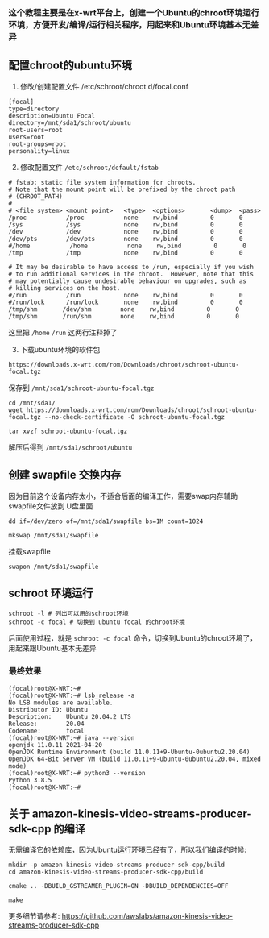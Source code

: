 ### 这个教程主要是在x-wrt平台上，创建一个Ubuntu的chroot环境运行环境，方便开发/编译/运行相关程序，用起来和Ubuntu环境基本无差异


## 配置chroot的ubuntu环境

1. 修改/创建配置文件 /etc/schroot/chroot.d/focal.conf
```
[focal]
type=directory
description=Ubuntu Focal
directory=/mnt/sda1/schroot/ubuntu
root-users=root
users=root
root-groups=root
personality=linux
```

2. 修改配置文件 `/etc/schroot/default/fstab`
```
# fstab: static file system information for chroots.
# Note that the mount point will be prefixed by the chroot path
# (CHROOT_PATH)
#
# <file system> <mount point>   <type>  <options>       <dump>  <pass>
/proc           /proc           none    rw,bind         0       0
/sys            /sys            none    rw,bind         0       0
/dev            /dev            none    rw,bind         0       0
/dev/pts        /dev/pts        none    rw,bind         0       0
#/home           /home           none    rw,bind         0       0
/tmp            /tmp            none    rw,bind         0       0

# It may be desirable to have access to /run, especially if you wish
# to run additional services in the chroot.  However, note that this
# may potentially cause undesirable behaviour on upgrades, such as
# killing services on the host.
#/run           /run            none    rw,bind         0       0
#/run/lock      /run/lock       none    rw,bind         0       0
/tmp/shm       /dev/shm        none    rw,bind         0       0
/tmp/shm       /run/shm        none    rw,bind         0       0
```
这里把 `/home` `/run` 这两行注释掉了

3. 下载ubuntu环境的软件包
```
https://downloads.x-wrt.com/rom/Downloads/chroot/schroot-ubuntu-focal.tgz
```
保存到 `/mnt/sda1/schroot-ubuntu-focal.tgz`
```
cd /mnt/sda1/
wget https://downloads.x-wrt.com/rom/Downloads/chroot/schroot-ubuntu-focal.tgz --no-check-certificate -O schroot-ubuntu-focal.tgz

tar xvzf schroot-ubuntu-focal.tgz
```

解压后得到 `/mnt/sda1/schroot/ubuntu`


## 创建 swapfile 交换内存
因为目前这个设备内存太小，不适合后面的编译工作，需要swap内存辅助
swapfile文件放到 U盘里面

```
dd if=/dev/zero of=/mnt/sda1/swapfile bs=1M count=1024

mkswap /mnt/sda1/swapfile
```

挂载swapfile
```
swapon /mnt/sda1/swapfile
```

## schroot 环境运行
```
schroot -l # 列出可以用的schroot环境
schroot -c focal # 切换到 ubuntu focal 的chroot环境
```

后面使用过程，就是 `schroot -c focal` 命令，切换到Ubuntu的chroot环境了，用起来跟Ubuntu基本无差异


### 最终效果
```
(focal)root@X-WRT:~#
(focal)root@X-WRT:~# lsb_release -a
No LSB modules are available.
Distributor ID: Ubuntu
Description:    Ubuntu 20.04.2 LTS
Release:        20.04
Codename:       focal
(focal)root@X-WRT:~# java --version
openjdk 11.0.11 2021-04-20
OpenJDK Runtime Environment (build 11.0.11+9-Ubuntu-0ubuntu2.20.04)
OpenJDK 64-Bit Server VM (build 11.0.11+9-Ubuntu-0ubuntu2.20.04, mixed mode)
(focal)root@X-WRT:~# python3 --version
Python 3.8.5
(focal)root@X-WRT:~#
```


## 关于 amazon-kinesis-video-streams-producer-sdk-cpp 的编译

无需编译它的依赖库，因为Ubuntu运行环境已经有了，所以我们编译的时候:

```
mkdir -p amazon-kinesis-video-streams-producer-sdk-cpp/build
cd amazon-kinesis-video-streams-producer-sdk-cpp/build

cmake .. -DBUILD_GSTREAMER_PLUGIN=ON -DBUILD_DEPENDENCIES=OFF

make
```
更多细节请参考: https://github.com/awslabs/amazon-kinesis-video-streams-producer-sdk-cpp
